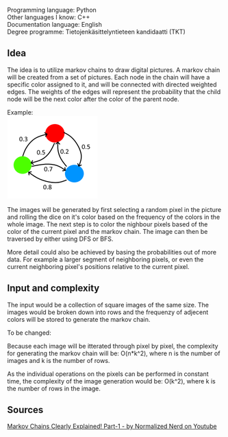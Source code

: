 Programming language: Python  
Other languages I know: C++  
Documentation language: English  
Degree programme: Tietojenkäsittelyntieteen kandidaatti (TKT)  

## Idea  
The idea is to utilize markov chains to draw digital pictures. 
A markov chain will be created from a set of pictures. Each node in the chain will have a specific color assigned to it, and will be connected with directed weighted edges.
The weights of the edges will represent the probability that the child node will be the next color after the color of the parent node.  

Example:  
![A markov chain with red, green and blue nodes](m_chain_example.png)  

The images will be generated by first selecting a random pixel in the picture and rolling the dice on it's color based on the frequency of the colors in the whole image. The next step is to color the nighbour pixels based of the color of the current pixel and the markov chain. The image can then be traversed by either using DFS or BFS.  

More detail could also be achieved by basing the probabilities out of more data. For example a larger segment of neighboring pixels, or even the current neighboring pixel's positions relative to the current pixel.

## Input and complexity
The input would be a collection of square images of the same size. The images would be broken down into rows and the frequenzy of adjecent colors will be stored to generate the markov chain.  

To be changed:  

Because each image will be itterated through pixel by pixel, the complexity for generating the markov chain will be: O(n*k^2), where n is the number of images and k is the number of rows.

As the individual operations on the pixels can be performed in constant time, the complexity of the image generation would be: O(k^2), where k is the number of rows in the image.

## Sources  
[Markov Chains Clearly Explained! Part-1 - by Normalized Nerd on Youtube](https://www.youtube.com/watch?v=i3AkTO9HLXo&feature=share&si=ELPmzJkDCLju2KnD5oyZMQ)  
 